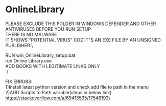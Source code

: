 # OnlineLibrary

PLEASE EXCLUDE THIS FOLDER IN WINDOWS DEFENDER AND OTHER ANTIVIRUSES BEFORE YOU RUN SETUP\
THERE IS NO MALWARE\
IT SHOWS "POTENTIAL VIRUS" COZ IT"S AN EXE FILE BY AN UNSIGNED PUBLISHER.\


RUN win_OnlineLibrary_setup.bat\
run Online Library.exe\
ADD BOOKS WITH LEGITIMATE LINKS ONLY\
.\


FIX ERRORS:\
1)Install latest python version and check add file to path in the menu\
2)ADD Scripts to Path variable(steps in below link)\
https://stackoverflow.com/a/69413535/17546193\

